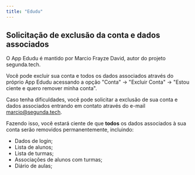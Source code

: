 ```yaml
---
title: "Edudu"
---
```


## Solicitação de exclusão da conta e dados associados

O App Edudu é mantido por Marcio Frayze David, autor do projeto segunda.tech.

Você pode excluir sua conta e todos os dados associados através do próprio App Edudu
acessando a opção "Conta" -> "Excluir Conta" -> "Estou ciente e quero remover minha conta".

Caso tenha dificuldades, você pode solicitar a exclusão de sua conta e dados associados
entrando em contato através do e-mail [marcio@segunda.tech](mailto:marcio@segunda.tech).

Fazendo isso, você estará ciente de que **todos** os dados associados à sua conta serão removidos permanentemente, incluindo:
- Dados de login;
- Lista de alunos;
- Lista de turmas;
- Associações de alunos com turmas;
- Diário de aulas;
